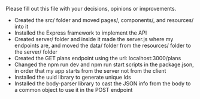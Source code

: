 Please fill out this file with your decisions, opinions or improvements.

- Created the src/ folder and moved pages/, components/, and resources/ into it
- Installed the Express framework to implement the API
- Created server/ folder and inside it made the server.js where my endpoints are, and moved the data/ folder from the resources/ folder to the server/ folder
- Created the GET plans endpoint using the url: localhost:3000/plans
- Changed the npm run dev and npm run start scripts in the package.json, in order that my app starts from the server not from the client
- Installed the uuid library to generate unique Ids
- Installed the body-parser library to cast the JSON info from the body to a common object to use it in the POST endpoint